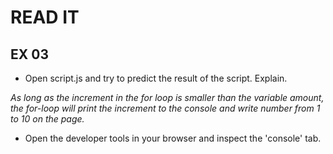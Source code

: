 # READ IT
## EX 03
* Open script.js and try to predict the result of the script. Explain.

<em> As long as the increment in the for loop is smaller than the variable amount, the for-loop will print the increment to the console and write number from 1 to 10 on the page.
</em>

* Open the developer tools in your browser and inspect the 'console' tab.

